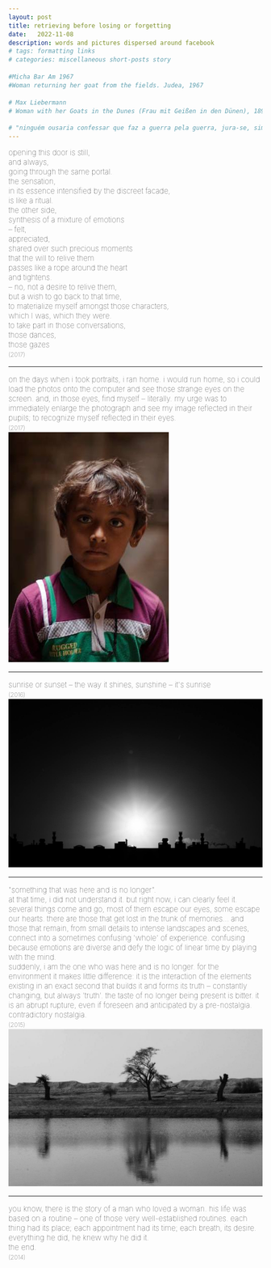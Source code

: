 ```yaml
---
layout: post
title: retrieving before losing or forgetting
date:   2022-11-08
description: words and pictures dispersed around facebook
# tags: formatting links
# categories: miscellaneous short-posts story

#Micha Bar Am 1967
#Woman returning her goat from the fields. Judea, 1967

# Max Liebermann
# Woman with her Goats in the Dunes (Frau mit Geißen in den Dünen), 1890

# "ninguém ousaria confessar que faz a guerra pela guerra, jura-se, sim, que se faz a guerra pela paz". Homem novo, Saramago (http://caderno.josesaramago.org/161290.html)
---
```


<span style="font-size:15px;font-weight:lighter">
opening this door is still,
<br> and always,
<br> going through the same portal.
<br> the sensation,
<br> in its essence intensified by the discreet facade,
<br> is like a ritual.
<br> the other side,
<br> synthesis of a mixture of emotions
<br> – felt,
<br> appreciated,
<br> shared over such precious moments
<br> that the will to relive them
<br> passes like a rope around the heart
<br> and tightens.
<br> – no, not a desire to relive them,
<br> but a wish to go back to that time,
<br> to materialize myself amongst those characters,
<br> which I was, which they were.
<br> to take part in those conversations,
<br> those dances,
<br> those gazes
<br> <span style="font-size:12px">(2017) </span>

<hr>
<span style="font-size:15px;font-weight:lighter">
on the days when i took portraits, i ran home. i would run home, so i could load the photos onto the computer and see those strange eyes on the screen. and, in those eyes, find myself – literally. my urge was to immediately enlarge the photograph and see my image reflected in their pupils; to recognize myself reflected in their eyes.
<br> <span style="font-size:12px">(2017) </span>
<div>
    <img src="/assets/img/rezar.jpg" class="my-image-p rounded z-depth-1">
</div>

<hr>
<span style="font-size:15px;font-weight:lighter">
sunrise or sunset – the way it shines, sunshine – it's sunrise
<br> <span style="font-size:12px">(2016) </span>
<div>
    <img src="/assets/img/sunrise.jpg" class="my-image rounded z-depth-1">
</div>

<hr>
<span style="font-size:15px;font-weight:lighter">
"something that was here and is no longer". 
<br> at that time, i did not understand it. but right now, i can clearly feel it. 
<br> several things come and go, most of them escape our eyes, some escape our hearts. there are those that get lost in the trunk of memories... and those that remain, from small details to intense landscapes and scenes, connect into a sometimes confusing 'whole' of experience. confusing because emotions are diverse and defy the logic of linear time by playing with the mind. 
<br> suddenly, i am the one who was here and is no longer. for the environment it makes little difference: it is the interaction of the elements existing in an exact second that builds it and forms its truth – constantly changing, but always 'truth'. the taste of no longer being present is bitter. it is an abrupt rupture, even if foreseen and anticipated by a pre-nostalgia. 
<br> contradictory nostalgia.
<br> <span style="font-size:12px">(2015) </span>
<div>
    <img src="/assets/img/no-longer.jpg" class="my-image rounded z-depth-1">
</div>

<hr>
<span style="font-size:15px;font-weight:lighter">
you know, there is the story of a man who loved a woman. his life was based on a routine – one of those very well-established routines. each thing had its place; each appointment had its time; each breath, its desire. everything he did, he knew why he did it. 
<br> the end.
<br> <span style="font-size:12px">(2014) </span>
